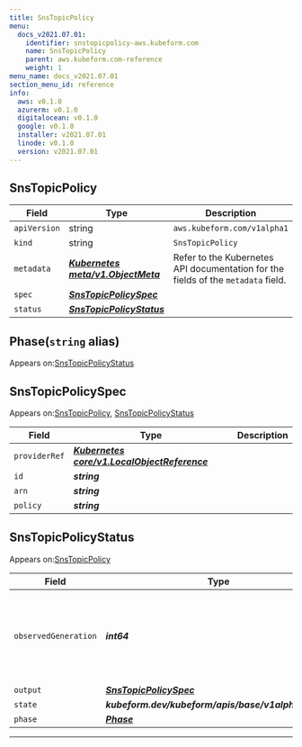 ```yaml
---
title: SnsTopicPolicy
menu:
  docs_v2021.07.01:
    identifier: snstopicpolicy-aws.kubeform.com
    name: SnsTopicPolicy
    parent: aws.kubeform.com-reference
    weight: 1
menu_name: docs_v2021.07.01
section_menu_id: reference
info:
  aws: v0.1.0
  azurerm: v0.1.0
  digitalocean: v0.1.0
  google: v0.1.0
  installer: v2021.07.01
  linode: v0.1.0
  version: v2021.07.01
---
```


## SnsTopicPolicy
| Field | Type | Description |
| ------ | ----- | ----------- |
| `apiVersion` | string | `aws.kubeform.com/v1alpha1` |
|    `kind` | string | `SnsTopicPolicy` |
| `metadata` | ***[Kubernetes meta/v1.ObjectMeta](https://v1-18.docs.kubernetes.io/docs/reference/generated/kubernetes-api/v1.18/#objectmeta-v1-meta)***|Refer to the Kubernetes API documentation for the fields of the `metadata` field.|
| `spec` | ***[SnsTopicPolicySpec](#snstopicpolicyspec)***||
| `status` | ***[SnsTopicPolicyStatus](#snstopicpolicystatus)***||
## Phase(`string` alias)

Appears on:[SnsTopicPolicyStatus](#snstopicpolicystatus)

## SnsTopicPolicySpec

Appears on:[SnsTopicPolicy](#snstopicpolicy), [SnsTopicPolicyStatus](#snstopicpolicystatus)

| Field | Type | Description |
| ------ | ----- | ----------- |
| `providerRef` | ***[Kubernetes core/v1.LocalObjectReference](https://v1-18.docs.kubernetes.io/docs/reference/generated/kubernetes-api/v1.18/#localobjectreference-v1-core)***||
| `id` | ***string***||
| `arn` | ***string***||
| `policy` | ***string***||
## SnsTopicPolicyStatus

Appears on:[SnsTopicPolicy](#snstopicpolicy)

| Field | Type | Description |
| ------ | ----- | ----------- |
| `observedGeneration` | ***int64***| ***(Optional)*** Resource generation, which is updated on mutation by the API Server.|
| `output` | ***[SnsTopicPolicySpec](#snstopicpolicyspec)***| ***(Optional)*** |
| `state` | ***kubeform.dev/kubeform/apis/base/v1alpha1.State***| ***(Optional)*** |
| `phase` | ***[Phase](#phase)***| ***(Optional)*** |
---
